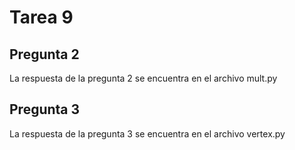 # Tarea 9

## Pregunta 2
La respuesta de la pregunta 2 se encuentra en el archivo mult.py

## Pregunta 3
La respuesta de la pregunta 3 se encuentra en el archivo vertex.py
